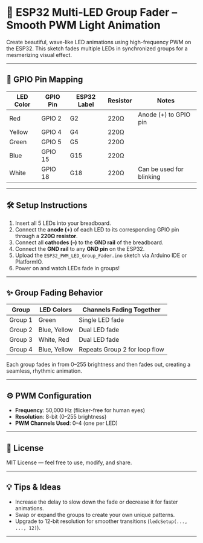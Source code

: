 # 🌈 ESP32 Multi-LED Group Fader – Smooth PWM Light Animation

Create beautiful, wave-like LED animations using high-frequency PWM on the ESP32. This sketch fades multiple LEDs in synchronized groups for a mesmerizing visual effect.

---

## 🔌 GPIO Pin Mapping

| LED Color | GPIO Pin | ESP32 Label | Resistor | Notes                       |
|-----------|----------|-------------|----------|-----------------------------|
| Red       | GPIO 2   | G2          | 220Ω     | Anode (+) to GPIO pin       |
| Yellow    | GPIO 4   | G4          | 220Ω     |                             |
| Green     | GPIO 5   | G5          | 220Ω     |                             |
| Blue      | GPIO 15  | G15         | 220Ω     |                             |
| White     | GPIO 18  | G18         | 220Ω     | Can be used for blinking    |

---

## 🛠️ Setup Instructions

1. Insert all 5 LEDs into your breadboard.
2. Connect the **anode (+)** of each LED to its corresponding GPIO pin through a **220Ω resistor**.
3. Connect all **cathodes (–)** to the **GND rail** of the breadboard.
4. Connect the **GND rail** to any **GND pin** on the ESP32.
5. Upload the `ESP32_PWM_LED_Group_Fader.ino` sketch via Arduino IDE or PlatformIO.
6. Power on and watch LEDs fade in groups!

---

## ✨ Group Fading Behavior

| Group     | LED Colors           | Channels Fading Together       |
|-----------|----------------------|--------------------------------|
| Group 1   | Green                | Single LED fade                |
| Group 2   | Blue, Yellow         | Dual LED fade                  |
| Group 3   | White, Red           | Dual LED fade                  |
| Group 4   | Blue, Yellow         | Repeats Group 2 for loop flow  |

Each group fades in from 0–255 brightness and then fades out, creating a seamless, rhythmic animation.

---

## ⚙️ PWM Configuration

- **Frequency**: 50,000 Hz (flicker-free for human eyes)
- **Resolution**: 8-bit (0–255 brightness)
- **PWM Channels Used**: 0–4 (one per LED)

---

## 📃 License

MIT License — feel free to use, modify, and share.

---

## 💡 Tips & Ideas

- Increase the delay to slow down the fade or decrease it for faster animations.
- Swap or expand the groups to create your own unique patterns.
- Upgrade to 12-bit resolution for smoother transitions (`ledcSetup(..., ..., 12)`).

---
